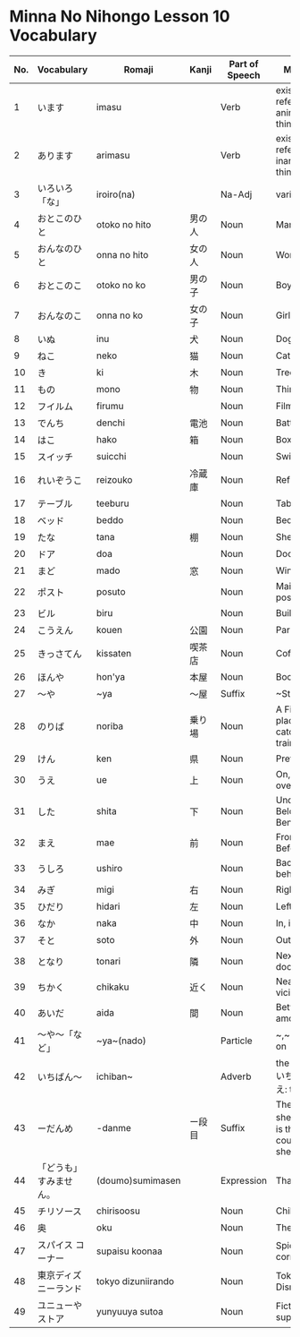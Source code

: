 # Minna No Nihongo Lesson 10 Vocabulary

| No. | Vocabulary             | Romaji             | Kanji  | Part of Speech | Meaning                                         |
| --- | ---------------------- | ------------------ | ------ | -------------- | ----------------------------------------------- |
| 1   | います                 | imasu              |        | Verb           | exist, be ( referring to animate things )       |
| 2   | あります               | arimasu            |        | Verb           | exist, be ( referring to inanimate things )     |
| 3   | いろいろ「な」         | iroiro(na)         |        | Na-Adj         | various                                         |
| 4   | おとこのひと           | otoko no hito      | 男の人 | Noun           | Man                                             |
| 5   | おんなのひと           | onna no hito       | 女の人 | Noun           | Woman                                           |
| 6   | おとこのこ             | otoko no ko        | 男の子 | Noun           | Boy                                             |
| 7   | おんなのこ             | onna no ko         | 女の子 | Noun           | Girl                                            |
| 8   | いぬ                   | inu                | 犬     | Noun           | Dog                                             |
| 9   | ねこ                   | neko               | 猫     | Noun           | Cat                                             |
| 10  | き                     | ki                 | 木     | Noun           | Tree                                            |
| 11  | もの                   | mono               | 物     | Noun           | Thing                                           |
| 12  | フイルム               | firumu             |        | Noun           | Film                                            |
| 13  | でんち                 | denchi             | 電池   | Noun           | Battery                                         |
| 14  | はこ                   | hako               | 箱     | Noun           | Box                                             |
| 15  | スイッチ               | suicchi            |        | Noun           | Switch                                          |
| 16  | れいぞうこ             | reizouko           | 冷蔵庫 | Noun           | Refrigerator                                    |
| 17  | テーブル               | teeburu            |        | Noun           | Table                                           |
| 18  | ベッド                 | beddo              |        | Noun           | Bed                                             |
| 19  | たな                   | tana               | 棚     | Noun           | Shelf                                           |
| 20  | ドア                   | doa                |        | Noun           | Door                                            |
| 21  | まど                   | mado               | 窓     | Noun           | Window                                          |
| 22  | ポスト                 | posuto             |        | Noun           | Mailbox, postbox                                |
| 23  | ビル                   | biru               |        | Noun           | Building                                        |
| 24  | こうえん               | kouen              | 公園   | Noun           | Park                                            |
| 25  | きっさてん             | kissaten           | 喫茶店 | Noun           | Coffee shop                                     |
| 26  | ほんや                 | hon'ya             | 本屋   | Noun           | Bookstore                                       |
| 27  | ～や                   | ~ya                | ～屋   | Suffix         | ~Store                                          |
| 28  | のりば                 | noriba             | 乗り場 | Noun           | A Fixed place to catch taxis, trains.etc        |
| 29  | けん                   | ken                | 県     | Noun           | Prefecture                                      |
| 30  | うえ                   | ue                 | 上     | Noun           | On, above, over                                 |
| 31  | した                   | shita              | 下     | Noun           | Under, Below, Beneath                           |
| 32  | まえ                   | mae                | 前     | Noun           | Front, Before                                   |
| 33  | うしろ                 | ushiro             |        | Noun           | Back, behind                                    |
| 34  | みぎ                   | migi               | 右     | Noun           | Right[ side ]                                   |
| 35  | ひだり                 | hidari             | 左     | Noun           | Left [ side ]                                   |
| 36  | なか                   | naka               | 中     | Noun           | In, inside                                      |
| 37  | そと                   | soto               | 外     | Noun           | Outside                                         |
| 38  | となり                 | tonari             | 隣     | Noun           | Next, next door                                 |
| 39  | ちかく                 | chikaku            | 近く   | Noun           | Near, vicinity                                  |
| 40  | あいだ                 | aida               | 間     | Noun           | Between, among                                  |
| 41  | ～や～「など」         | ~ya~(nado)         |        | Particle       | ~,~ and so on                                   |
| 42  | いちばん～             | ichiban~           |        | Adverb         | the most ~ ( いちばん うえ: the top )           |
| 43  | ーだんめ               | -danme             | ー段目 | Suffix         | The -th shelf (だん is the counter for shelves) |
| 44  | 「どうも」すみません。 | (doumo)sumimasen   |        | Expression     | Thank you                                       |
| 45  | チリソース             | chirisoosu         |        | Noun           | Chilli sauce                                    |
| 46  | 奥                     | oku                |        | Noun           | The back                                        |
| 47  | スパイス コーナー      | supaisu koonaa     |        | Noun           | Spice corner                                    |
| 48  | 東京ディズニーランド   | tokyo dizuniirando |        | Noun           | Tokyo Disneyland                                |
| 49  | ユニューや ストア      | yunyuuya sutoa     |        | Noun           | Fictitious supermarket                          |

